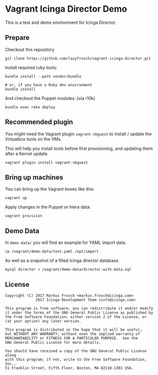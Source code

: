 Vagrant Icinga Director Demo
============================

This is a test and demo environment for Icinga Director.

## Prepare

Checkout this repository

    git clone https://github.com/lazyfrosch/vagrant-icinga-director.git

Install required ruby tools:

    bundle install --path vendor/bundle

    # or, if you have a Ruby dev environment
    bundle install

And checkout the Puppet modules: (via r10k)

    bundle exec rake deploy

## Recommended plugin

You might need the Vagrant plugin `vagrant-vbguest` to install / update the Virtualbox tools on the VMs.

This will help you install tools before first provisioning, and updating them after a Kernel update.

    vagrant plugin install vagrant-vbguest

## Bring up machines

You can bring up the Vagrant boxes like this:

    vagrant up

Apply changes in the Puppet or hiera data:

    vagrant provision
    
## Demo Data

In `demo-data/` you will find an example for YAML import data.

    cp /vagrant/demo-data/test.yaml /opt/import

As well as a snapshot of a filled Icinga director database.

    mysql director < /vagrant/demo-data/director-with-data.sql

## License

    Copyright (C) 2017 Markus Frosch <markus.frosch@icinga.com>
                  2017 Icinga Development Team <info@icinga.com>

    This program is free software; you can redistribute it and/or modify
    it under the terms of the GNU General Public License as published by
    the Free Software Foundation; either version 2 of the License, or
    (at your option) any later version.

    This program is distributed in the hope that it will be useful,
    but WITHOUT ANY WARRANTY; without even the implied warranty of
    MERCHANTABILITY or FITNESS FOR A PARTICULAR PURPOSE.  See the
    GNU General Public License for more details.

    You should have received a copy of the GNU General Public License along
    with this program; if not, write to the Free Software Foundation, Inc.,
    51 Franklin Street, Fifth Floor, Boston, MA 02110-1301 USA.
